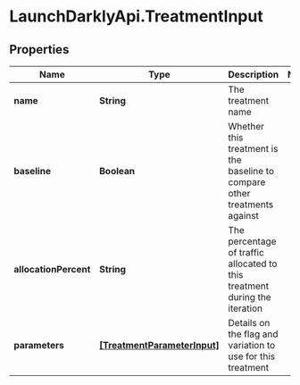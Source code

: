# LaunchDarklyApi.TreatmentInput

## Properties

Name | Type | Description | Notes
------------ | ------------- | ------------- | -------------
**name** | **String** | The treatment name | 
**baseline** | **Boolean** | Whether this treatment is the baseline to compare other treatments against | 
**allocationPercent** | **String** | The percentage of traffic allocated to this treatment during the iteration | 
**parameters** | [**[TreatmentParameterInput]**](TreatmentParameterInput.md) | Details on the flag and variation to use for this treatment | 



